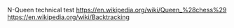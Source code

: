 N-Queen technical test
https://en.wikipedia.org/wiki/Queen_%28chess%29
https://en.wikipedia.org/wiki/Backtracking
